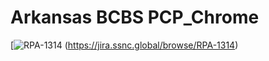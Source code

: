 # Arkansas BCBS PCP_Chrome

[![RPA-1314]("https://gewerbe.nrw/jirakrz/images/atlassian-jira-logo-large.png") (https://jira.ssnc.global/browse/RPA-1314)

 
